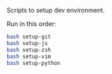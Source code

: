 Scripts to setup dev environment.

Run in this order:
```sh
bash setup-git
bash setup-js
bash setup-zsh
bash setup-vim
bash setup-python
```
